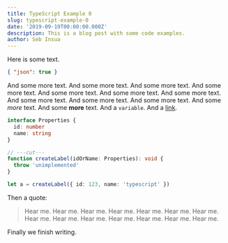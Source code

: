 ```yaml
---
title: TypeScript Example 0
slug: typescript-example-0
date: '2019-09-19T00:00:00.000Z'
description: This is a blog post with some code examples.
author: Seb Insua
---
```


Here is some text.

```json
{ "json": true }
```

And some more text. And some more text. And some more text. And some more text. And some more text. And some more text. And some more text. And some more text. And some more text. And some more text. And some _more_ text. And some **more** text. And a `variable`. And a [link](http://google.co.uk).

```ts twoslash
interface Properties {
  id: number
  name: string
}

// ---cut---
function createLabel(idOrName: Properties): void {
  throw 'unimplemented'
}

let a = createLabel({ id: 123, name: 'typescript' })
```

Then a quote:

> Hear me. Hear me. Hear me. Hear me. Hear me. Hear me. Hear me. Hear me. Hear me. Hear me. Hear me. Hear me. Hear me. Hear me.

Finally we finish writing.
